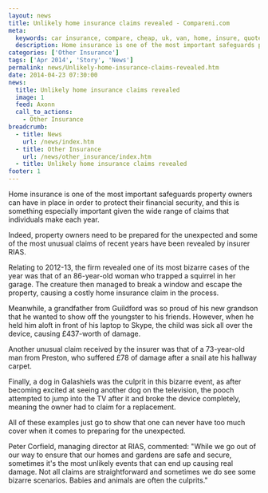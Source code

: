 ```yaml
---
layout: news
title: Unlikely home insurance claims revealed - Compareni.com
meta:
  keywords: car insurance, compare, cheap, uk, van, home, insure, quotes, online, comparison, bike, loans, life
  description: Home insurance is one of the most important safeguards property owners can have in place in order to protect their financial security, and this is something especially important given the wide range of claims that individuals make each year
categories: ['Other Insurance']
tags: ['Apr 2014', 'Story', 'News']
permalink: news/Unlikely-home-insurance-claims-revealed.htm
date: 2014-04-23 07:30:00
news:
  title: Unlikely home insurance claims revealed
  image: 1
  feed: Axonn
  call_to_actions:
    - Other Insurance
breadcrumb:
  - title: News
    url: /news/index.htm
  - title: Other Insurance
    url: /news/other_insurance/index.htm
  - title: Unlikely home insurance claims revealed
footer: 1
---
```


Home insurance is one of the most important safeguards property owners can have in place in order to protect their financial security, and this is something especially important given the wide range of claims that individuals make each year.

Indeed, property owners need to be prepared for the unexpected and some of the most unusual claims of recent years have been revealed by insurer RIAS.

Relating to 2012-13, the firm revealed one of its most bizarre cases of the year was that of an 86-year-old woman who trapped a squirrel in her garage. The creature then managed to break a window and escape the property, causing a costly home insurance claim in the process.

Meanwhile, a grandfather from Guildford was so proud of his new grandson that he wanted to show off the youngster to his friends. However, when he held him aloft in front of his laptop to Skype, the child was sick all over the device, causing &pound;437-worth of damage.

Another unusual claim received by the insurer was that of a 73-year-old man from Preston, who suffered &pound;78 of damage after a snail ate his hallway carpet.

Finally, a dog in Galashiels was the culprit in this bizarre event, as after becoming excited at seeing another dog on the television, the pooch attempted to jump into the TV after it and broke the device completely, meaning the owner had to claim for a replacement.

All of these examples just go to show that one can never have too much cover when it comes to preparing for the unexpected.

Peter Corfield, managing director at RIAS, commented: &quot;While we go out of our way to ensure that our homes and gardens are safe and secure, sometimes it&#39;s the most unlikely events that can end up causing real damage. Not all claims are straightforward and sometimes we do see some bizarre scenarios. Babies and animals are often the culprits.&quot;
